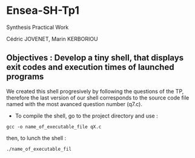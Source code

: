 # Ensea-SH-Tp1
Synthesis Practical Work

Cédric JOVENET, Marin KERBORIOU


 ## Objectives : Develop a tiny shell, that displays exit codes and execution times of launched programs

 We created this shell progresively by following the questions of the TP, therefore the last version of our shell corresponds to the source code file named with the most avanced question number (q7.c).

 - To compile the shell, go to the project directory and use : 
 
 `gcc -o name_of_executable_file qX.c`
 
then, to lunch the shell : 

`./name_of_executable_fil`


